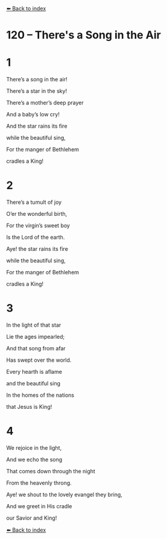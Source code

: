 [⬅️ Back to index](../README.md)

# 120 – There's a Song in the Air





# 1

There’s a song in the air!

There’s a star in the sky!

There’s a mother’s deep prayer

And a baby’s low cry!

And the star rains its fire

while the beautiful sing,

For the manger of Bethlehem

cradles a King!



# 2

There’s a tumult of joy

O’er the wonderful birth,

For the virgin’s sweet boy

Is the Lord of the earth.

Aye! the star rains its fire

while the beautiful sing,

For the manger of Bethlehem

cradles a King!



# 3

In the light of that star

Lie the ages impearled;

And that song from afar

Has swept over the world.

Every hearth is aflame

and the beautiful sing

In the homes of the nations

that Jesus is King!



# 4

We rejoice in the light,

And we echo the song

That comes down through the night

From the heavenly throng.

Aye! we shout to the lovely evangel they bring,

And we greet in His cradle

our Savior and King!

[⬅️ Back to index](../README.md)
